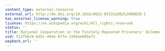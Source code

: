 ```yaml
---
content_type: external-resource
external_url: http://dx.doi.org/10.1016/0022-0531%2882%2990029-1
has_external_license_warning: true
license: https://en.wikipedia.org/wiki/All_rights_reserved
status: ''
title: Rational Cooperation in the Finitely Repeated Prisoners' Dilemma
uid: 512fb6c6-bd5c-464e-87fe-3169ae085e71
wayback_url: ''
---
```

